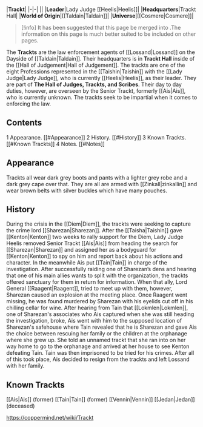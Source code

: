 |**Trackt**|
|-|-|
||
|**Leader**|Lady Judge [[Heelis\|Heelis]]|
|**Headquarters**|Trackt Hall|
|**World of Origin**|[[Taldain\|Taldain]]|
|**Universe**|[[Cosmere\|Cosmere]]|

> [!info] It has been suggested that this page be merged into .The information on this page is much better suited to be included on other pages.

The **Trackts** are the law enforcement agents of [[Lossand\|Lossand]] on the Dayside of [[Taldain\|Taldain]]. Their headquarters is in **Trackt Hall** inside of the [[Hall of Judgement\|Hall of Judgement]].
The trackts are one of the eight Professions represented in the [[Taishin\|Taishin]] with the [[Lady Judge\|Lady Judge]], who is currently [[Heelis\|Heelis]], as their leader. They are part of **The Hall of Judges, Trackts, and Scribes**. Their day to day duties, however, are overseen by the Senior Trackt, formerly [[Ais\|Ais]], who is currently unknown. The trackts seek to be impartial when it comes to enforcing the law.

## Contents

1 Appearance. [[#Appearance]] 
2 History. [[#History]] 
3 Known Trackts. [[#Known Trackts]] 
4 Notes. [[#Notes]] 


## Appearance
Trackts all wear dark grey boots and pants with a lighter grey robe and a dark grey cape over that. They are all are armed with [[Zinkall\|zinkallin]] and wear brown belts with silver buckles which have many pouches.

## History
During the crisis in the [[Diem\|Diem]], the trackts were seeking to capture the crime lord [[Sharezan\|Sharezan]]. After the [[Taisha\|Taishin]] gave [[Kenton\|Kenton]] two weeks to rally support for the Diem, Lady Judge Heelis removed Senior Trackt [[Ais\|Ais]] from heading the search for [[Sharezan\|Sharezan]] and assigned her as a bodyguard for [[Kenton\|Kenton]] to spy on him and report back about his actions and character. In the meanwhile Ais put [[Tain\|Tain]] in charge of the investigation. After successfully raiding one of Sharezan’s dens and hearing that one of his main allies wants to split with the organization, the trackts offered sanctuary for them in return for information. When that ally, Lord General [[Raagent\|Raagent]], tried to meet up with them, however, Sharezan caused an explosion at the meeting place. Once Raagent went missing, he was found murdered by Sharezan with his eyelids cut off in his chilling cellar for wine.
After hearing from Tain that [[Lokmlen\|Lokmlen]], one of Sharezan's associates who Ais captured when she was still heading the investigation, broke, Ais went with him to the supposed location of Sharezan's safehouse where Tain revealed that he is Sharezan and gave Ais the choice between rescuing her family or the children at the orphanage where she grew up. She told an unnamed trackt that she ran into on her way home to go to the orphanage and arrived at her house to see Kenton defeating Tain. Tain was then imprisoned to be tried for his crimes.
After all of this took place, Ais decided to resign from the trackts and left Lossand with her family.

## Known Trackts

[[Ais\|Ais]] (former)
[[Tain\|Tain]] (former)
[[Vennin\|Vennin]]
[[Jedan\|Jedan]] (deceased)



https://coppermind.net/wiki/Trackt